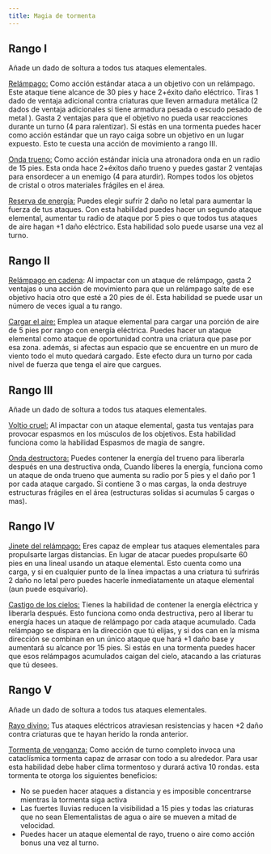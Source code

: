 ```yaml
---
title: Magia de tormenta
---
```


## Rango I 

Añade un dado de soltura a todos tus ataques elementales.

<u>Relámpago:</u> Como acción estándar ataca a un objetivo con un relámpago. Este ataque tiene alcance de 30 pies y hace 2+éxito daño eléctrico. Tiras 1 dado de ventaja adicional contra criaturas que lleven armadura metálica (2 dados de ventaja adicionales si tiene armadura pesada o escudo pesado de metal ). Gasta 2 ventajas para que el objetivo no pueda usar reacciones durante un turno (4 para ralentizar). Si estás en una tormenta puedes hacer como acción estándar que un rayo caiga sobre un objetivo en un lugar expuesto. Esto te cuesta una acción de movimiento a rango III.

<u>Onda trueno:</u> Como acción estándar inicia una atronadora onda en un radio de 15 pies. Esta onda hace 2+éxitos daño trueno y puedes gastar 2 ventajas para ensordecer a un enemigo (4 para aturdir). Rompes todos los objetos de cristal o otros materiales frágiles en el área.

<u>Reserva de energía:</u> Puedes elegir sufrir 2 daño no letal para aumentar la fuerza de tus ataques. Con esta habilidad puedes hacer un segundo ataque elemental, aumentar tu radio de ataque por 5 pies o que todos tus ataques de aire hagan +1 daño eléctrico. Esta habilidad solo puede usarse una vez al turno.

## Rango II

<u>Relámpago en cadena</u>: Al impactar con un ataque de relámpago, gasta 2 ventajas o una acción de movimiento para que un relámpago salte de ese objetivo hacia otro que esté a 20 pies de él. Esta habilidad se puede usar un número de veces igual a tu rango.

<u>Cargar el aire:</u> Emplea un ataque elemental para cargar una porción de aire de 5 pies por rango con energía eléctrica. Puedes hacer un ataque elemental como ataque de oportunidad contra una criatura que pase por esa zona. además, si afectas aun espacio que se encuentre en un muro de viento todo el muto quedará cargado. Este efecto dura un turno por cada nivel de fuerza que tenga el aire que cargues.

## Rango III

Añade un dado de soltura a todos tus ataques elementales.

<u>Voltio cruel:</u> Al impactar con un ataque elemental, gasta tus ventajas para provocar espasmos en los músculos de los objetivos. Esta habilidad funciona como la habilidad Espasmos de magia de sangre.

<u>Onda destructora:</u> Puedes contener la energía del trueno para liberarla después en una destructiva onda, Cuando liberes la energía, funciona como un ataque de onda trueno que aumenta su radio por 5 pies y el daño por 1 por cada ataque cargado. Si contiene 3 o mas cargas, la onda destruye estructuras frágiles en el área (estructuras solidas si acumulas 5 cargas o mas).

## Rango IV

<u>Jinete del relámpago:</u> Eres capaz de emplear tus ataques elementales para propulsarte largas distancias. En lugar de atacar puedes propulsarte 60 pies en una lineal usando un ataque elemental. Esto cuenta como una carga, y si en cualquier punto de la línea impactas a una criatura tú sufrirás 2 daño no letal pero puedes hacerle inmediatamente un ataque elemental (aun puede esquivarlo).

<u>Castigo de los cielos:</u> Tienes la habilidad de contener la energía eléctrica y liberarla después. Esto funciona como onda destructiva, pero al liberar tu energía haces un ataque de relámpago por cada ataque acumulado. Cada relámpago se dispara en la dirección que tú elijas, y si dos can en la misma dirección se combinan en un único ataque que hará +1 daño base y aumentará su alcance por 15 pies. Si estás en una tormenta puedes hacer que esos relámpagos acumulados caigan del cielo, atacando a las criaturas que tú desees.

## Rango V 

Añade un dado de soltura a todos tus ataques elementales.

<u>Rayo divino:</u> Tus ataques eléctricos atraviesan resistencias y hacen +2 daño contra criaturas que te hayan herido la ronda anterior.

<u>Tormenta de venganza:</u> Como acción de turno completo invoca una cataclísmica tormenta capaz de arrasar con todo a su alrededor. Para usar esta habilidad debe haber clima tormentoso y durará activa 10 rondas. esta tormenta te otorga los siguientes beneficios:

-  No se pueden hacer ataques a distancia y es imposible concentrarse mientras la tormenta siga activa
-  Las fuertes lluvias reducen la visibilidad a 15 pies y todas las criaturas que no sean Elementalistas de agua o aire se mueven a mitad de velocidad.
- Puedes hacer un ataque elemental de rayo, trueno o aire como acción bonus una vez al turno.


